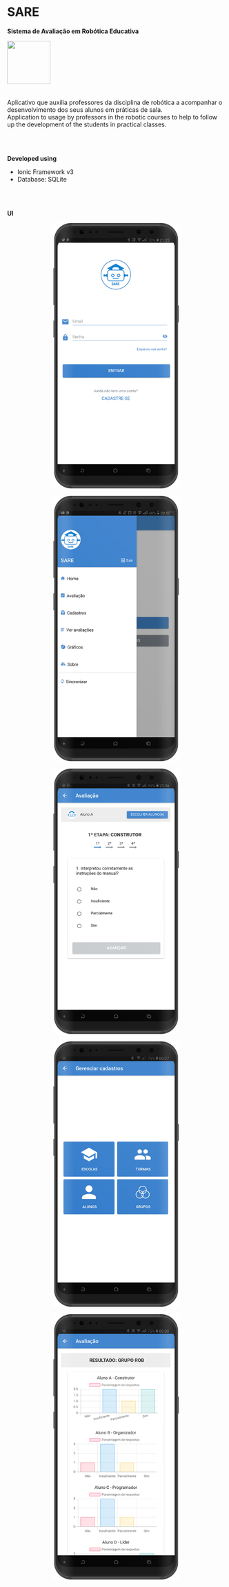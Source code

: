 # SARE
<b>Sistema de Avaliação em Robótica Educativa</b>
<p>
    <img src="src/assets/img/avatar-sare.png" width="100" height="100" />
</p>
<br/>
Aplicativo que auxilia professores da disciplina de robótica a acompanhar o desenvolvimento dos seus alunos em práticas de sala.<br/> Application to usage by professors in the robotic courses to help to follow up the development of the students in practical classes.

<br/><br/>

**Developed using**
- Ionic Framework v3
- Database: SQLite

<br/><br/>

**UI**

<p align="center">
  <img src="ui_readme/render+login.jpg" width="295" height="615" />
</p>

<p align="center">
  <img src="ui_readme/render+menu.jpg" width="295" height="615" />
</p>

<p align="center">
  <img src="ui_readme/render+avaliacao-questao.jpg" width="295" height="615" />
</p>

<p align="center">
  <img src="ui_readme/render+cadastro.jpg" width="295" height="615" />
</p>

<p align="center">
  <img src="ui_readme/render+avaliacao-resultado.jpg" width="295" height="615" />
</p>



